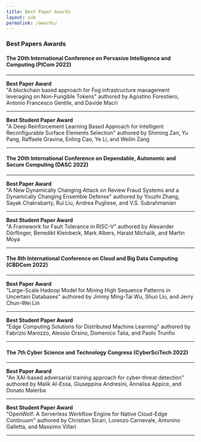 ```yaml
---
title: Best Paper Awards
layout: sub
permalink: /awards/
--- 
```


<h3>Best Papers Awards</h3>

<h4>The 20th International Conference on Pervasive Intelligence and Computing (PICom 2022)</h4>
<hr/>
<b>Best Paper Award</b> <br/>
"A blockchain based approach for Fog infrastructure management leveraging on Non-Fungible Tokens"
authored by Agostino Forestiero, Antonio Francesco Gentile, and Davide Macrì
<hr/>
<b>Best Student Paper Award</b> <br/>
"A Deep Reinforcement Learning Based Approach for Intelligent Reconfigurable Surface Elements Selection"
authored by Shiming Zan, Yu Pang, Raffaele Gravina, Enling Cao, Ye Li, and Weilin Zang
<hr/>

<h4>The 20th International Conference on Dependable, Autonomic and Secure Computing (DASC 2022)</h4>
<hr/>
<b>Best Paper Award</b> <br/>
"A New Dynamically Changing Attack on Review Fraud Systems and a Dynamically Changing Ensemble Defense"
authored by Youzhi Zhang, Sayak Chakrabarty, Rui Liu, Andrea Pugliese, and V.S. Subrahmanian
<hr/>
<b>Best Student Paper Award</b> <br/>
"A Framework for Fault Tolerance in RISC-V" authored by
Alexander Dörflinger, Benedikt Kleinbeck, Mark Albers, Harald Michalik, and Martin Moya
<hr/>

<h4>The 8th International Conference on Cloud and Big Data Computing (CBDCom 2022)</h4>
<hr/>
<b>Best Paper Award</b> <br/>
"Large-Scale Hadoop Model for Mining High Sequence Patterns in Uncertain Databases"
authored by Jimmy Ming-Tai Wu, Shuo Liu, and Jerry Chun-Wei Lin
<hr/>
<b>Best Student Paper Award</b> <br/>
"Edge Computing Solutions for Distributed Machine Learning"
authored by Fabrizio Marozzo, Alessio Orsino, Domenico Talia, and Paolo Trunfio
<hr/>

<h4>The 7th Cyber Science and Technology Congress (CyberSciTech 2022)</h4>
<hr/>
<b>Best Paper Award</b> <br/>
"An XAI-based adversarial training approach for cyber-threat detection"
authored by Malik Al-Essa, Giuseppina Andresini, Annalisa Appice, and Donato Malerba
<hr/>
<b>Best Student Paper Award</b> <br/>
"OpenWolf: A Serverless Workflow Engine for Native Cloud-Edge Continuum"
authored by Christian Sicari, Lorenzo Carnevale, Antonino Galletta, and Massimo Villari
<hr/>



